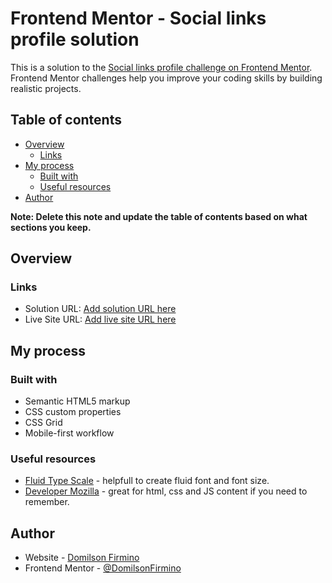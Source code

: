 # Frontend Mentor - Social links profile solution

This is a solution to the [Social links profile challenge on Frontend Mentor](https://www.frontendmentor.io/challenges/social-links-profile-UG32l9m6dQ). Frontend Mentor challenges help you improve your coding skills by building realistic projects. 

## Table of contents

- [Overview](#overview)
  - [Links](#links)
- [My process](#my-process)
  - [Built with](#built-with)
  - [Useful resources](#useful-resources)
- [Author](#author)

**Note: Delete this note and update the table of contents based on what sections you keep.**

## Overview

### Links

- Solution URL: [Add solution URL here](https://your-solution-url.com)
- Live Site URL: [Add live site URL here](https://your-live-site-url.com)

## My process

### Built with

- Semantic HTML5 markup
- CSS custom properties
- CSS Grid
- Mobile-first workflow

### Useful resources

- [Fluid Type Scale](https://www.fluid-type-scale.com) - helpfull to create fluid font and font size.
- [Developer Mozilla](https://developer.mozilla.org) - great for html, css and JS content if you need to remember.

## Author

- Website - [Domilson Firmino](https://github.com/DomilsonFirmino)
- Frontend Mentor - [@DomilsonFirmino](https://www.frontendmentor.io/profile/DomilsonFirmino)